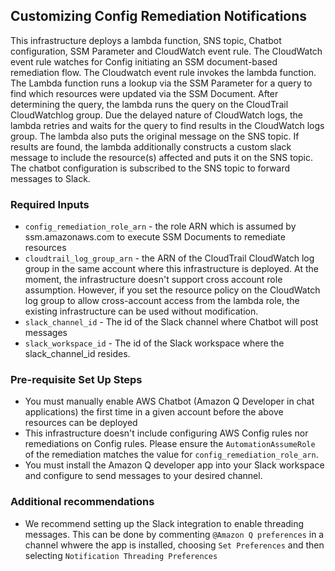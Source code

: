 ## Customizing Config Remediation Notifications
This infrastructure deploys a lambda function, SNS topic, Chatbot configuration, SSM Parameter and CloudWatch event rule. The CloudWatch event rule watches for Config initiating an SSM document-based remediation flow. The Cloudwatch event rule invokes the lambda function. The Lambda function runs a lookup via the SSM Parameter for a query to find which resources were updated via the SSM Document. After determining the query, the lambda runs the query on the CloudTrail CloudWatchlog group. Due the delayed nature of CloudWatch logs, the lambda retries and waits for the query to find results in the CloudWatch logs group. The lambda also puts the original message on the SNS topic. If results are found, the lambda additionally constructs a custom slack message to include the resource(s) affected and puts it on the SNS topic. The chatbot configuration is subscribed to the SNS topic to forward messages to Slack. 

### Required Inputs
- `config_remediation_role_arn` - the role ARN which is assumed by ssm.amazonaws.com to execute SSM Documents to remediate resources
- `cloudtrail_log_group_arn` - the ARN of the CloudTrail CloudWatch log group in the same account where this infrastructure is deployed. At the moment, the infrastructure doesn't support cross account role assumption. However, if you set the resource policy on the CloudWatch log group to allow cross-account access from the lambda role, the existing infrastructure can be used without modification.
- `slack_channel_id` - The id of the Slack channel where Chatbot will post messages
- `slack_workspace_id` - The id of the Slack workspace where the slack_channel_id resides.

### Pre-requisite Set Up Steps
- You must manually enable AWS Chatbot (Amazon Q Developer in chat applications) the first time in a given account before the above resources can be deployed
- This infrastructure doesn't include configuring AWS Config rules nor remediations on Config rules. Please ensure the `AutomationAssumeRole` of the remediation matches the value for `config_remediation_role_arn`.
- You must install the Amazon Q developer app into your Slack workspace and configure to send messages to your desired channel.

### Additional recommendations
- We recommend setting up the Slack integration to enable threading messages. This can be done by commenting `@Amazon Q preferences` in a channel whwere the app is installed, choosing `Set Preferences` and then selecting `Notification Threading Preferences` 